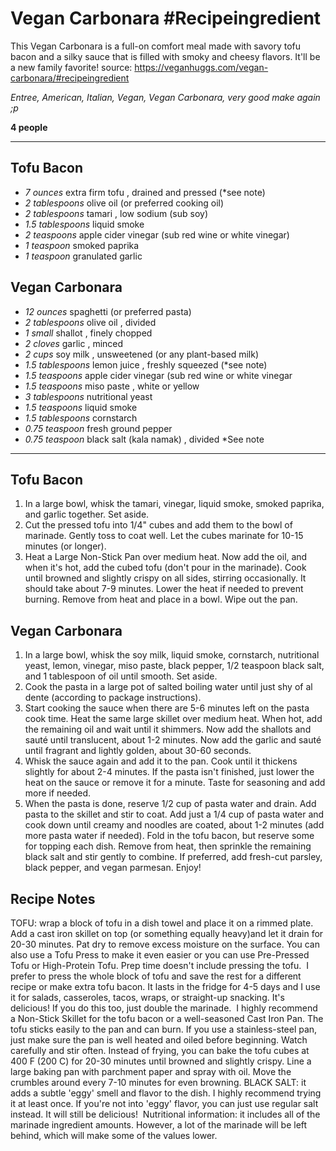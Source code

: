 # Vegan Carbonara #Recipeingredient

This Vegan Carbonara is a full-on comfort meal made with savory tofu bacon and a silky sauce that is filled with smoky and cheesy flavors. It'll be a new family favorite!
source: https://veganhuggs.com/vegan-carbonara/#recipeingredient

*Entree, American, Italian, Vegan, Vegan Carbonara, very good make again ;p*

**4 people**

---

## Tofu Bacon

- *7 ounces* extra firm tofu , drained and pressed (*see note)
- *2 tablespoons* olive oil (or preferred cooking oil)
- *2 tablespoons* tamari , low sodium (sub soy)
- *1.5 tablespoons* liquid smoke
- *2 teaspoons* apple cider vinegar (sub red wine or white vinegar)
- *1 teaspoon* smoked paprika
- *1 teaspoon* granulated garlic

## Vegan Carbonara

- *12 ounces* spaghetti  (or preferred pasta)
- *2 tablespoons* olive oil , divided
- *1 small* shallot , finely chopped
- *2 cloves* garlic , minced
- *2 cups* soy milk , unsweetened (or any plant-based milk)
- *1.5 tablespoons* lemon juice , freshly squeezed (*see note)
- *1.5 teaspoons* apple cider vinegar (sub red wine or white vinegar
- *1.5 teaspoons* miso paste , white or yellow
- *3 tablespoons* nutritional yeast
- *1.5 teaspoons* liquid smoke
- *1.5 tablespoons* cornstarch
- *0.75 teaspoon* fresh ground pepper
- *0.75 teaspoon* black salt (kala namak) , divided *See note

---

## Tofu Bacon
1. In a large bowl, whisk the tamari, vinegar, liquid smoke, smoked paprika, and garlic together. Set aside.
2. Cut the pressed tofu into 1/4" cubes and add them to the bowl of marinade. Gently toss to coat well. Let the cubes marinate for 10-15 minutes (or longer).
3. Heat a Large Non-Stick Pan over medium heat. Now add the oil, and when it's hot, add the cubed tofu (don't pour in the marinade). Cook until browned and slightly crispy on all sides, stirring occasionally. It should take about 7-9 minutes. Lower the heat if needed to prevent burning. Remove from heat and place in a bowl. Wipe out the pan.
## Vegan Carbonara
1. In a large bowl, whisk the soy milk, liquid smoke, cornstarch, nutritional yeast, lemon, vinegar, miso paste, black pepper, 1/2 teaspoon black salt, and 1 tablespoon of oil until smooth. Set aside.
2. Cook the pasta in a large pot of salted boiling water until just shy of al dente (according to package instructions).
3. Start cooking the sauce when there are 5-6 minutes left on the pasta cook time. Heat the same large skillet over medium heat. When hot, add the remaining oil and wait until it shimmers. Now add the shallots and sauté until translucent, about 1-2 minutes. Now add the garlic and sauté until fragrant and lightly golden, about 30-60 seconds.
4. Whisk the sauce again and add it to the pan. Cook until it thickens slightly for about 2-4 minutes. If the pasta isn't finished, just lower the heat on the sauce or remove it for a minute. Taste for seasoning and add more if needed.
5. When the pasta is done, reserve 1/2 cup of pasta water and drain. Add pasta to the skillet and stir to coat. Add just a 1/4 cup of pasta water and cook down until creamy and noodles are coated, about 1-2 minutes (add more pasta water if needed). Fold in the tofu bacon, but reserve some for topping each dish. Remove from heat, then sprinkle the remaining black salt and stir gently to combine. If preferred, add fresh-cut parsley, black pepper, and vegan parmesan. Enjoy!

## Recipe Notes

TOFU: wrap a block of tofu in a dish towel and place it on a rimmed plate. Add a cast iron skillet on top (or something equally heavy)and let it drain for 20-30 minutes. Pat dry to remove excess moisture on the surface. You can also use a Tofu Press to make it even easier or you can use Pre-Pressed Tofu or High-Protein Tofu.
Prep time doesn't include pressing the tofu. 
I prefer to press the whole block of tofu and save the rest for a different recipe or make extra tofu bacon. It lasts in the fridge for 4-5 days and I use it for salads, casseroles, tacos, wraps, or straight-up snacking. It's delicious! If you do this too, just double the marinade. 
I highly recommend a Non-Stick Skillet for the tofu bacon or a well-seasoned Cast Iron Pan. The tofu sticks easily to the pan and can burn. If you use a stainless-steel pan, just make sure the pan is well heated and oiled before beginning. Watch carefully and stir often.
Instead of frying, you can bake the tofu cubes at 400 F (200 C) for 20-30 minutes until browned and slightly crispy. Line a large baking pan with parchment paper and spray with oil. Move the crumbles around every 7-10 minutes for even browning.
BLACK SALT: it adds a subtle 'eggy' smell and flavor to the dish. I highly recommend trying it at least once. If you're not into 'eggy' flavor, you can just use regular salt instead. It will still be delicious! 
Nutritional information: it includes all of the marinade ingredient amounts. However, a lot of the marinade will be left behind, which will make some of the values lower.
